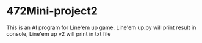 # 472Mini-project2
This is an AI program for Line'em up game.
Line'em up.py will print result in console, Line'em up v2 will print in txt file
